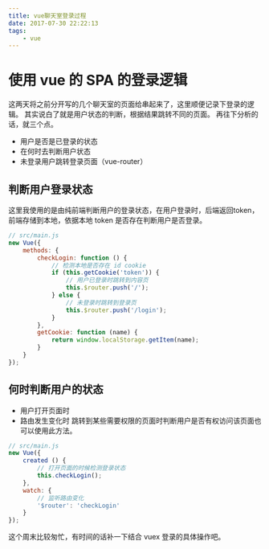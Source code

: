 ```yaml
---
title: vue聊天室登录过程
date: 2017-07-30 22:22:13
tags:
    - vue
---
```

# 使用 vue 的 SPA 的登录逻辑
这两天将之前分开写的几个聊天室的页面给串起来了，这里顺便记录下登录的逻辑。
其实说白了就是用户状态的判断，根据结果跳转不同的页面。
再往下分析的话，就三个点。
- 用户是否是已登录的状态
- 在何时去判断用户状态
- 未登录用户跳转登录页面（vue-router）

<!-- more -->

## 判断用户登录状态
这里我使用的是由纯前端判断用户的登录状态，在用户登录时，后端返回token，前端存储到本地，依据本地 token 是否存在判断用户是否登录。
```javascript
// src/main.js
new Vue({
    methods: {
        checkLogin: function () {
            // 检测本地是否存在 id cookie
            if (this.getCookie('token')) {
                // 用户已登录时跳转到内容页
                this.$router.push('/');
            } else {
                // 未登录时跳转到登录页
                this.$router.push('/login');
            }
        },
        getCookie: function (name) {
            return window.localStorage.getItem(name);
        }
    }
});
```

## 何时判断用户的状态
- 用户打开页面时
- 路由发生变化时
跳转到某些需要权限的页面时判断用户是否有权访问该页面也可以使用此方法。
```javascript
// src/main.js
new Vue({
    created () {
        // 打开页面的时候检测登录状态
        this.checkLogin();
    },
    watch: {
        // 监听路由变化
        '$router': 'checkLogin'
    }
});
```

这个周末比较匆忙，有时间的话补一下结合 vuex 登录的具体操作吧。
